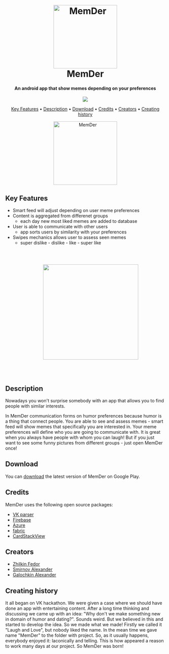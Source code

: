 <h1 align="center">
  <br>
  <a href="https://play.google.com/store/apps/details?id=com.MemDerPack">
      <img src="https://user-images.githubusercontent.com/32129186/55089502-8f517780-50be-11e9-8241-5e5b059954db.png" alt="MemDer" width="200"></a>
  </a>
  <br>
  MemDer
  <br>
</h1>

<h4 align="center">An android app that show memes depending on your preferences</h4>

<p align="center">
  <a href="https://ci.appveyor.com/project/SmirnovAlexander/memder">
    <img src="https://ci.appveyor.com/api/projects/status/b91p18f05sa4rrsv?svg=true">
  </a>
  
</p>

<p align="center">
  <a href="#key-features">Key Features</a> •
  <a href="#description">Description</a> •
  <a href="#download">Download</a> •
  <a href="#credits">Credits</a> •
  <a href="#creators">Creators</a> •
  <a href="#creating-history">Creating history</a>
</p>

<p align="center">
  <a>
      <img src="https://user-images.githubusercontent.com/32129186/55137420-f9f7c700-5141-11e9-997f-31a76a4693a7.gif" alt="MemDer" width="200"></a>
  </a>  
</p>

## Key Features
  
* Smart feed will adjust depending on user meme preferences
* Content is aggregated from differenet groups 
  - each day new most liked memes are added to database
* User is able to communicate with other users
  - app sorts users by similarity with your preferences
* Swipes mechanics allows user to assess seen memes 
  - super dislike - dislike - like - super like
<pre>
<p align="center">
  <a>
    <img src="https://user-images.githubusercontent.com/32129186/55136074-7688a680-513e-11e9-884f-e2737bd4ab37.gif" width="300">
  </a>
</p>
</pre>

## Description

Nowadays you won't surprise somebody with an app that allows you to find people with similar interests. 

In MemDer communication forms on humor preferences because humor is a thing that connect people.
You are able to see and assess memes - smart feed will show memes that specifically you are interested in. 
Your meme preferences will define who you are going to communicate with. 
It is great when you always have people with whom you can laugh!
But if you just want to see some funny pictures from different groups - just open MemDer once!

## Download

You can [download](https://play.google.com/store/apps/details?id=com.MemDerPack) the latest version of MemDer on Google Play.

## Credits

MemDer uses the following open source packages:

- [VK parser](https://github.com/Feodoros/vkParser)
- [Firebase](https://firebase.google.com)
- [Azure](https://azure.microsoft.com/ru-ru/)
- [fabric](https://get.fabric.io)
- [CardStackView](https://github.com/yuyakaido/CardStackView)

## Creators

- [Zhilkin Fedor](https://github.com/Feodoros)
- [Smirnov Alexander](https://github.com/SmirnovAlexander)
- [Galochkin Alexander](https://github.com/alexandr-galochkin)

## Creating history

It all began on VK hackathon. We were given a case where we should have done an app with entertaining content.
After a long time thinking and discussing we came up with an idea: "Why don't we make something new in domain of humor and dating?".
Sounds weird. But we believed in this and started to develop the idea. So we made what we made! 
Firstly we called it "Laugh and Love", but nobody liked the name. In the mean time we gave name "MemDer" to the folder with project.
So, as it usually happens, everybody enjoyed it: laconically and telling.
This is how appeared a reason to work many days at our project.
So MemDer was born!
